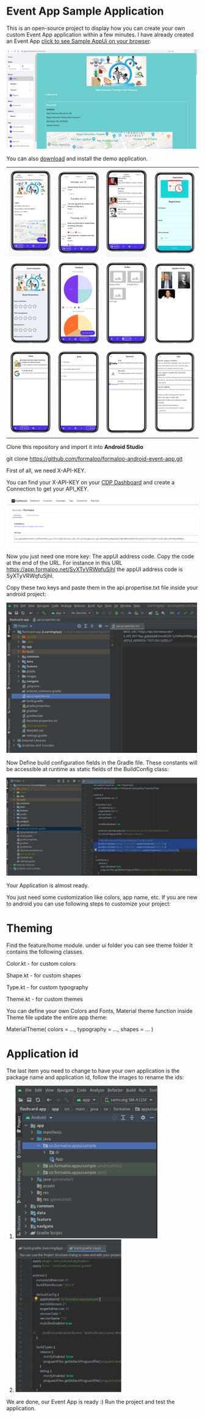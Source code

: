 # Event App Sample Application

This is an open-source project to display how you can create your own custom Event App application
within a few minutes. I have already created an Event
App [click to see Sample AppUi on your browser](https://app.formaloo.net/SyXTyVRWqfuSjhl).

<img src="event_images/EventWebApp.png" width="500" >

You can
also [download](https://drive.google.com/file/d/1XU3cCsvH9pKIDOgLhxohBWm9PPsTfb63/view?usp=sharing)
and install the demo application.

<table>
  <tr>
<td align="center"><img src="event_images/Home.png"  ></td>
<td align="center"><img src="event_images/TimeLine.png"  ></td>
<td align="center"><img src="event_images/Speakers.png" ></td>
<td align="center"><img src="event_images/Registration.png" ></td>
  </tr>
  <tr>
<td align="center"><img src="event_images/Polling.png" ></td>
<td align="center"><img src="event_images/SurveyCharts.png"></td>
<td align="center"><img src="event_images/Gallery.png"></td>
<td align="center"><img src="event_images/Albums.png" ></td>
    </tr>

<tr>
<td align="center"><img src="event_images/News.png" ></td>
<td align="center"><img src="event_images/More.png"  ></td>
<td align="center"><img src="event_images/Sponsors.png" ></td>
<td align="center"><img src="event_images/FAQ.png"  ></td>
    </tr>
</table>

Clone this repository and import it into **Android Studio**

git clone https://github.com/formaloo/formaloo-android-event-app.git

First of all, we need X-API-KEY.

You can find your X-API-KEY on your [CDP Dashboard](https://cdp.formaloo.net/) and create a
Connection to get your API_KEY.

<img src="event_images/x-api-key.png">

Now you just need one more key: The appUI address code. Copy the code at the end of the URL. For
instance in this URL  https://app.formaloo.net/SyXTyVRWqfuSjhl the appUI address code is
SyXTyVRWqfuSjhl.

Copy these two keys and paste them in the api.propertise.txt file inside your android project:

<img src="event_images/api-properties-file.png" width="500" >

Now Define build configuration fields in the Gradle file. These constants will be accessible at
runtime as static fields of the BuildConfig class:

<img src="event_images/api-propertis-gradle.png" width="500" >

Your Application is almost ready.

You just need some customization like colors, app name, etc. If you are new to android you can use
following steps to customize your project:

# Theming

Find the feature/home module. under ui folder you can see theme folder It contains the following
classes.

Color.kt - for custom colors

Shape.kt - for custom shapes

Type.kt - for custom typography

Theme.kt - for custom themes

You can define your own Colors and Fonts, Material theme function inside Theme file update the
entire app theme:

MaterialTheme(
colors = …, typography = …, shapes = …
)

# Application id

The last item you need to change to have your own application is the package name and application
id, follow the images to rename the ids:

1. <img src="event_images/package-name.png" height="400" >
2. <img src="event_images/app-id.png" height="400" >

We are done, our Event App is ready :)
Run the project and test the application.



